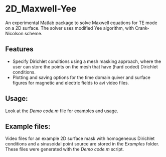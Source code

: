 # 2D_Maxwell-Yee
An experimental Matlab package to solve Maxwell equations for TE mode on a 2D surface. The solver uses modified Yee algorithm, with Crank-Nicolson scheme. 
## Features
* Specify Dirichlet conditions using a mesh masking approach, where the user can store the points on the mesh that have (hard coded) Dirichlet conditions.
* Plotting and saving options for the time domain quiver and surface figures for magnetic and electric fields to avi video files. 

## Usage:
Look at the *Demo code.m* file for examples and usage.
 
## Example files:
Video files for an example 2D surface mask with homogeneous Dirichlet conditions and a sinusoidal point source are stored in the *Examples* folder. These files were generated with the *Demo code.m* script.
